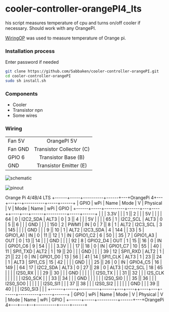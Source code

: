 # cooler-controller-orangePI4_lts
his script measures temperature of cpu and turns on/off cooler if necessary.
Should work with any OrangePI.

[WiringOP](https://github.com/orangepi-xunlong/wiringOP.git) was used to measure temperature of Orange pi.


### Installation process
Enter password if needed

```bash
git clone https://github.com/Sabbaken/cooler-controller-orangePI.git
cd cooler-controller-orangePI
sudo sh install.sh
```

### Components
* Cooler
* Transistor npn
* Some wires

### Wiring
|               |                           |
| ------------- |:-------------------------:|
| Fan 5V        | OrangePI 5V               |
| Fan GND       | Transistor Collector (C)  |
| GPIO 6        | Transistor Base (B)       | 
| GND           | Transistor Emitter (E)    |

![schematic](https://github.com/Crazy-Child/cooler-controller-orangePI4_lts/tree/main/img/schematica.png?raw=true)


![pinout](https://github.com/Crazy-Child/cooler-controller-orangePI4_lts/tree/main/img/1033818249.jpg?raw=true)


Orange Pi 4/4B/4 LTS
+------+-----+----------+------+---+OrangePi 4+---+---+--+----------+-----+------+
| GPIO | wPi |   Name   | Mode | V | Physical | V | Mode | Name     | wPi | GPIO |
+------+-----+----------+------+---+----++----+---+------+----------+-----+------+
|      |     |     3.3V |      |   |  1 || 2  |   |      | 5V       |     |      |
|   64 |   0 | I2C2_SDA | ALT3 | 0 |  3 || 4  |   |      | 5V       |     |      |
|   65 |   1 | I2C2_SCL | ALT3 | 0 |  5 || 6  |   |      | GND      |     |      |
|  150 |   2 |     PWM1 |   IN | 0 |  7 || 8  | 1 | ALT2 | I2C3_SCL | 3   | 145  |
|      |     |      GND |      |   |  9 || 10 | 1 | ALT2 | I2C3_SDA | 4   | 144  |
|   33 |   5 | GPIO1_A1 |   IN | 0 | 11 || 12 | 1 | IN   | GPIO1_C2 | 6   | 50   |
|   35 |   7 | GPIO1_A3 |  OUT | 0 | 13 || 14 |   |      | GND      |     |      |
|   92 |   8 | GPIO2_D4 |  OUT | 1 | 15 || 16 | 0 | IN   | GPIO1_C6 | 9   | 54   |
|      |     |     3.3V |      |   | 17 || 18 | 0 | IN   | GPIO1_C7 | 10  | 55   |
|   40 |  11 | SPI1_TXD | ALT2 | 1 | 19 || 20 |   |      | GND      |     |      |
|   39 |  12 | SPI1_RXD | ALT2 | 1 | 21 || 22 | 0 | IN   | GPIO1_D0 | 13  | 56   |
|   41 |  14 | SPI1_CLK | ALT3 | 1 | 23 || 24 | 1 | ALT3 | SPI1_CS  | 15  | 42   |
|      |     |      GND |      |   | 25 || 26 | 0 | IN   | GPIO4_C5 | 16  | 149  |
|   64 |  17 | I2C2_SDA | ALT3 | 0 | 27 || 28 | 0 | ALT3 | I2C2_SCL | 18  | 65   |
|      |     |  I2S0_RX |      |   | 29 || 30 |   |      | GND      |     |      |
|      |     |  I2S0_TX |      |   | 31 || 32 |   |      | I2S_CLK  |     |      |
|      |     | I2S0_SCK |      |   | 33 || 34 |   |      | GND      |     |      |
|      |     | I2S0_SI0 |      |   | 35 || 36 |   |      | I2S0_SO0 |     |      |
|      |     | I2S0_SI1 |      |   | 37 || 38 |   |      | I2S0_SI2 |     |      |
|      |     |      GND |      |   | 39 || 40 |   |      | I2S0_SI3 |     |      |
+------+-----+----------+------+---+----++----+---+------+----------+-----+------+
| GPIO | wPi |   Name   | Mode | V | Physical | V | Mode | Name     | wPi | GPIO |
+------+-----+----------+------+---+OrangePi 4+---+---+--+----------+-----+------+
